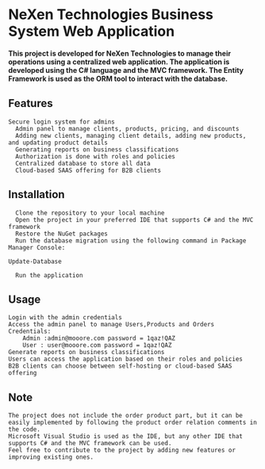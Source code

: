 # NeXen Technologies Business System Web Application
**This project is developed for NeXen Technologies to manage their operations using a centralized web application.
The application is developed using the C# language and the MVC framework. The Entity Framework is used as the ORM tool to interact with the database.**
## Features
    Secure login system for admins
      Admin panel to manage clients, products, pricing, and discounts
      Adding new clients, managing client details, adding new products, and updating product details
      Generating reports on business classifications
      Authorization is done with roles and policies
      Centralized database to store all data
      Cloud-based SAAS offering for B2B clients
## Installation
      Clone the repository to your local machine
      Open the project in your preferred IDE that supports C# and the MVC framework
      Restore the NuGet packages
      Run the database migration using the following command in Package Manager Console:
 ```
 Update-Database
 ```
      Run the application
## Usage
    Login with the admin credentials
    Access the admin panel to manage Users,Products and Orders
    Credentials:
        Admin :admin@mooore.com password = 1qaz!QAZ
        User : user@mooore.com password = 1qaz!QAZ
    Generate reports on business classifications
    Users can access the application based on their roles and policies
    B2B clients can choose between self-hosting or cloud-based SAAS offering
## Note
    The project does not include the order product part, but it can be easily implemented by following the product order relation comments in the code.
    Microsoft Visual Studio is used as the IDE, but any other IDE that supports C# and the MVC framework can be used.
    Feel free to contribute to the project by adding new features or improving existing ones.
